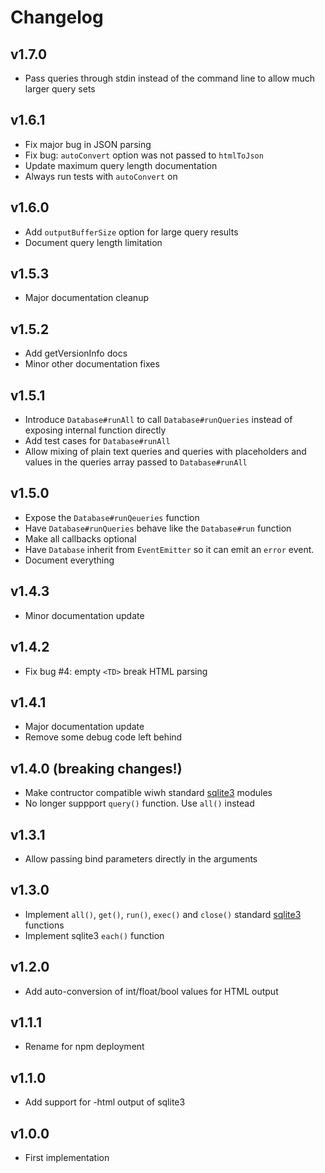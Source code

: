 # Changelog

## v1.7.0
- Pass queries through stdin instead of the command line to allow much larger query sets

## v1.6.1
- Fix major bug in JSON parsing
- Fix bug: `autoConvert` option was not passed to `htmlToJson`
- Update maximum query length documentation
- Always run tests with `autoConvert` on

## v1.6.0
- Add `outputBufferSize` option for large query results
- Document query length limitation

## v1.5.3
- Major documentation cleanup

## v1.5.2
- Add getVersionInfo docs
- Minor other documentation fixes

## v1.5.1
- Introduce `Database#runAll` to call `Database#runQueries` instead of exposing internal function directly
- Add test cases for `Database#runAll` 
- Allow mixing of plain text queries and queries with placeholders and values in the queries array passed to `Database#runAll`

## v1.5.0
- Expose the `Database#runQeueries` function
- Have `Database#runQueries` behave like the `Database#run` function
- Make all callbacks optional
- Have `Database` inherit from `EventEmitter` so it can emit an `error` event.
- Document everything

## v1.4.3
- Minor documentation update

## v1.4.2
- Fix bug #4: empty `<TD>` break HTML parsing

## v1.4.1
- Major documentation update
- Remove some debug code left behind

## v1.4.0 (breaking changes!)
- Make contructor compatible wiwh standard [sqlite3](https://www.npmjs.com/package/sqlite3) modules
- No longer suppport `query()` function. Use `all()` instead

## v1.3.1
- Allow passing bind parameters directly in the arguments

## v1.3.0
- Implement `all()`, `get()`, `run()`, `exec()` and `close()` standard [sqlite3](https://www.npmjs.com/package/sqlite3) functions
- Implement sqlite3 `each()` function

## v1.2.0
- Add auto-conversion of int/float/bool values for HTML output

## v1.1.1
- Rename for npm deployment

## v1.1.0
- Add support for -html output of sqlite3

## v1.0.0
- First implementation
